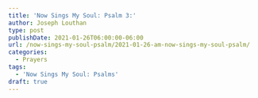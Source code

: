 ```yaml
---
title: 'Now Sings My Soul: Psalm 3:'
author: Joseph Louthan
type: post
publishDate: 2021-01-26T06:00:00-06:00
url: /now-sings-my-soul-psalm/2021-01-26-am-now-sings-my-soul-psalm/
categories:
  - Prayers
tags:
  - 'Now Sings My Soul: Psalms'
draft: true
---
```

<div style="font-variant: small-caps;">

</div>

